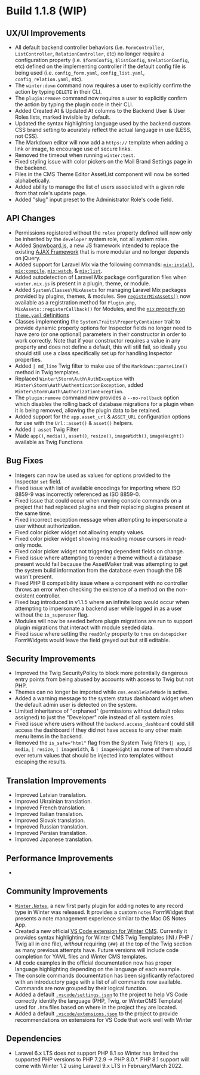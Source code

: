 # Build 1.1.8 (WIP)

## UX/UI Improvements
- All default backend controller behaviors (i.e. `FormController`, `ListController`, `RelationController`, etc) no longer require a configuration property (i.e. `$formConfig`, `$listConfig`, `$relationConfig`, etc) defined on the implementing controller if the default config file is being used (i.e. `config_form.yaml`, `config_list.yaml`, `config_relation.yaml`, etc).
- The `winter:down` command now requires a user to explicitly confirm the action by typing `DELETE` in their CLI.
- The `plugin:remove` command now requires a user to explicitly confirm the action by typing the plugin code in their CLI.
- Added Created At & Updated At columns to the Backend User & User Roles lists, marked invisible by default.
- Updated the syntax highlighting language used by the backend custom CSS brand setting to acurately reflect the actual language in use (LESS, not CSS).
- The Markdown editor will now add a `https://` template when adding a link or image, to encourage use of secure links.
- Removed the timeout when running `winter:test`.
- Fixed styling issue with color pickers on the Mail Brand Settings page in the backend.
- Files in the CMS Theme Editor AssetList component will now be sorted alphabetically.
- Added ability to manage the list of users associated with a given role from that role's update page.
- Added "slug" input preset to the Administrator Role's code field.

## API Changes
- Permissions registered without the `roles` property defined will now only be inherited by the `developer` system role, not all system roles.
- Added [Snowboard.js](#todo), a new JS framework intended to replace the existing [AJAX Framework](#todo) that is more modular and no longer depends on jQuery.
- Added support for Laravel Mix via the following commands: [`mix:install`](#todo), [`mix:compile`](#todo), [`mix:watch`](#todo), & [`mix:list`](#todo).
- Added autodetection of Laravel Mix package configuration files when `winter.mix.js` is present in a plugin, theme, or module.
- Added `System\Classes\MixAssets` for managing Laravel Mix packages provided by plugins, themes, & modules. See [`registerMixAssets()`](#todo) now available as a registration method for `Plugin.php`, `MixAssets::registerCallback()` for Modules, and the [`mix` property on `theme.yaml` definitions](#todo)
- Classes implementing the `System\Traits\PropertyContainer` trait to provide dynamic property options for Inspector fields no longer need to have zero (or one optional) parameters in their constructor in order to work correctly. Note that if your constructor requires a value in any property and does not define a default, this will still fail, so ideally you should still use a class specifically set up for handling Inspector properties.
- Added `| md_line` Twig filter to make use of the `Markdown::parseLine()` method in Twig templates.
- Replaced `Winter\Storm\Auth\AuthException` with `Winter\Storm\Auth\AuthenticationException`, added `Winter\Storm\Auth\AuthorizationException`.
- The `plugin:remove` command now provides a `--no-rollback` option which disables the rolling back of database migrations for a plugin when it is being removed, allowing the plugin data to be retained.
- Added support for the `app.asset_url` & `ASSET_URL` configuration options for use with the `Url::asset()` & `asset()` helpers.
- Added `| asset` Twig Filter
- Made `app()`,  `media()`, `asset()`, `resize()`, `imageWidth()`, `imageHeight()` available as Twig Functions


## Bug Fixes
- Integers can now be used as values for options provided to the Inspector `set` field.
- Fixed issue with list of available encodings for importing where ISO 8859-9 was incorrectly referenced as ISO 8859-0.
- Fixed issue that could occur when running console commands on a project that had replaced plugins and their replacing plugins present at the same time.
- Fixed incorrect exception message when attempting to impersonate a user without authorization.
- Fixed color picker widget not allowing empty values.
- Fixed color picker widget showing misleading mouse cursors in read-only mode.
- Fixed color picker widget not triggering dependent fields on change.
- Fixed issue where attempting to render a theme without a database present would fail because the AssetMaker trait was attempting to get the system build information from the database even though the DB wasn't present.
- Fixed PHP 8 compatibility issue where a component with no controller throws an error when checking the existence of a method on the non-existent controller.
- Fixed bug introduced in v1.1.5 where an infinite loop would occur when attempting to impersonate a backend user while logged in as a user without the `is_superuser` flag.
- Modules will now be seeded before plugin migrations are run to support plugin migrations that interact with module seeded data.
- Fixed issue where setting the `readOnly` property to `true` on `datepicker` FormWidgets would leave the field greyed out but still editable.

## Security Improvements
- Improved the Twig SecurityPolicy to block more potentially dangerous entry points from being abused by accounts with access to Twig but not PHP.
- Themes can no longer be imported while `cms.enableSafeMode` is active.
- Added a warning message to the system status dashboard widget when the default admin user is detected on the system.
- Limited inheritance of "orphaned" (permissions without default roles assigned) to just the "Developer" role instead of all system roles.
- Fixed issue where users without the `backend.access_dashboard` could still access the dashboard if they did not have access to any other main menu items in the backend.
- Removed the `is_safe="html"` flag from the System Twig filters (`| app`, `| media`, `| resize`, `| imageWidth`, & `| imageHeight`) as none of them should ever return values that should be injected into templates without escaping the results.

## Translation Improvements
- Improved Latvian translation.
- Improved Ukrainian translation.
- Improved French translation.
- Improved Italian translation.
- Improved Slovak translation.
- Improved Russian translation.
- Improved Persian translation.
- Improved Japanese translation.

## Performance Improvements
-

## Community Improvements
- [`Winter.Notes`](https://github.com/wintercms/wn-notes-plugin), a new first party plugin for adding notes to any record type in Winter was released. It provides a custom `notes` FormWidget that presents a note management experience similar to the Mac OS Notes App.
- Created a new official [VS Code extension for Winter CMS](https://marketplace.visualstudio.com/items?itemName=wintercms.winter-cms). Currently it provides syntax highlighting for Winter CMS Twig Templates (INI / PHP / Twig all in one file), *without* requiring `{##}` at the top of the Twig section as many previous attempts have. Future versions will include code completion for YAML files and Winter CMS templates.
- All code examples in the official documentation now has proper language highlighting depending on the language of each example.
- The console commands documentation has been signficantly refactored with an introductory page with a list of all commands now available. Commands are now grouped by their logical function.
- Added a default [`.vscode/settings.json`](https://github.com/wintercms/winter/blob/develop/.vscode/settings.json) to the project to help VS Code correctly identify the language (PHP, Twig, or WinterCMS Template) used for `.htm` files based on where in the project they are located.
- Added a default [`.vscode/extensions.json`](https://github.com/wintercms/winter/blob/develop/.vscode/extensions.json) to the project to provide recommendations on extensions for VS Code that work well with Winter

## Dependencies
- Laravel 6.x LTS does not support PHP 8.1 so Winter has limited the supported PHP versions to PHP 7.2.9 -> PHP 8.0.*. PHP 8.1 support will come with Winter 1.2 using Laravel 9.x LTS in February/March 2022.

